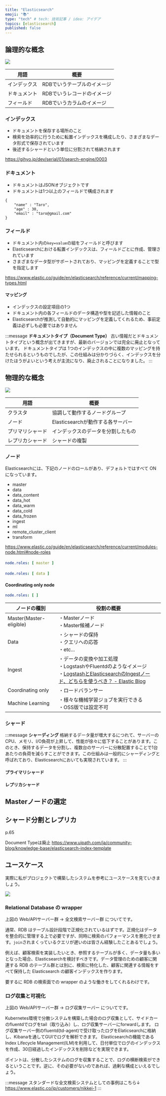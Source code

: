 ```yaml
---
title: "Elasticsearch"
emoji: "📚"
type: "tech" # tech: 技術記事 / idea: アイデア
topics: [elasticsearch]
published: false
---
```



## 論理的な概念

![](/images/elasticsearch/elasticsearch-0.drawio.png)

|  用語      | 概要                        | 
| -------- | --------------------------- | 
| インデックス    | RDBでいうテーブルのイメージ | 
| ドキュメント | RDBでいうレコードのイメージ | 
| フィールド    | RDBでいうカラムのイメージ   | 

### インデックス
* ドキュメントを保存する場所のこと
* 検索を効率的に行うために転置インデックスを構成したり、さまざまなデータ形式で保存されています
* 後述するシャードという単位に分割されて格納されます

https://gihyo.jp/dev/serial/01/search-engine/0003

### ドキュメント
* ドキュメントはJSONオブジェクトです
* ドキュメントは1つ以上のフィールドで構成されます

```json:example
{
    "name" : "Taro",
    "age" : 30,
    "email" : "taro@gmail.com"
}
```

### フィールド
* ドキュメント内の`key=value`の組をフィールドと呼びます
* Elasticsearchにおける転置インデックスは、フィールドごとに作成、管理されています
* さまざまなデータ型がサポートされており、マッピングを定義することで型を指定します

https://www.elastic.co/guide/en/elasticsearch/reference/current/mapping-types.html

#### マッピング
* インデックスの設定項目の1つ
* ドキュメント内の各フィールドのデータ構造や型を記述した情報のこと
* Elasticsearchが推測して自動的にマッピングを定義してくれるため、事前定義は必ずしも必要ではありません

:::message
**ドキュメントタイプ（Document Type）**
古い情報だとドキュメントタイプという概念が出てきますが、最新のバージョンでは完全に廃止となっています。
ドキュメントタイプは 1つのインデックスの中に複数のマッピングを持たせられるというものでしたが、この仕組みは分かりづらく、インデックスを分けたほうがよいという考えが主流になり、廃止されることになりました。
:::

## 物理的な概念

![](/images/elasticsearch/elasticsearch-1.drawio.png)

|  用語      | 概要                        | 
| -------- | --------------------------- | 
| クラスタ    | 協調して動作するノードグループ | 
| ノード | Elasticsearchが動作する各サーバー | 
| プリマリシャード | インデックスのデータを分割したもの   | 
| レプリカシャード | シャードの複製   | 

### ノード

Elasticsearchには、下記のノードのロールがあり、デフォルトではすべて ON になっています。

* master
* data
* data_content
* data_hot
* data_warm
* data_cold
* data_frozen
* ingest
* ml
* remote_cluster_client
* transform

https://www.elastic.co/guide/en/elasticsearch/reference/current/modules-node.html#node-roles

#### 
```yml:elasticsearch.yml
node.roles: [ master ]
```

#### 
```yml:elasticsearch.yml
node.roles: [ data ]
```


#### Coordinating only node
```yml:elasticsearch.yml
node.roles: [ ]
```

|  ノードの種別      | 役割の概要                 | 
| -------- | --------------------------- | 
| Master(Master-eligible)    | ・Masterノード<br>・Master候補ノード | 
| Data | ・シャードの保持<br>・クエリへの応答<br>・etc... | 
| Ingest | ・データの変換や加工処理<br>・LogstashやFluentdのようなイメージ<br>・[LogstashとElasticsearchのIngestノード、どちらを使うべき？ - Elastic Blog](https://www.elastic.co/jp/blog/should-i-use-logstash-or-elasticsearch-ingest-nodes)  | 
| Coordinating only | ・ロードバランサー  | 
| Machine Learning | ・様々な機械学習ジョブを実行できる<br>・OSS版では設定不可  | 






### シャード
:::message
**シャーディング**
格納するデータ量が増大するにつれて、サーバーのCPU、メモリ、I/O負荷が上昇して、性能が徐々に低下することがあります。このとき、保持するデータを分割し、複数台のサーバーに分散配置することで1台あたりの負荷を減らすことができます。この仕組みは一般的にシャーディングと呼ばれており、Elasticsearchにおいても実現されています。
:::

#### プライマリシャード

#### レプリカシャード



## Masterノードの選定

## シャード分割とレプリカ
p.65


Document Typeは廃止
https://www.uipath.com/ja/community-blog/knowledge-base/elasticsearch-index-template

## ユースケース
実際に私がプロジェクトで構築したシステムを参考にユースケースを見ていきましょう。

![](/images/elasticsearch/elasticsearch-usecase.drawio.png)

### Relational Database の wrapper

上図の Web/APIサーバー群 → 全文検索サーバー群 についてです。

通常、RDB はテーブル設計段階で正規化されているはずです。正規化はデータを整合的に管理する上で必要ですが、同時に検索のパフォーマンスを悪化させます。`join`されまくっているクエリが遅いのは皆さん経験したことあるでしょう。

例えば、顧客検索を実装したいとき、参照するテーブルが多く、データ量も多いとなった場合、Elasticsearchを検討すべきです。データ管理のための顧客に関連する RDB のテーブル群とは別に、検索に特化した、顧客に関連する情報をすべて保持した Elasticsearch の顧客インデックスを作ります。

要するに RDB の検索面での wrapper のような働きをしてくれるわけです。

### ログ収集と可視化

上図の Web/APIサーバー群 → ログ収集サーバー についてです。

Kubernetes環境で分散システムを構築した場合のログ収集として、サイドカーのfluentdでログをtail（取り込み）し、ログ収集サーバーにforwardします。
ログ収集サーバー側のfluentd(td-agent)で受け取ったログをElaticsearchに格納し、Kibanaを通してGUIでログを解析できます。
Elasticsearchの機能であるIndex Lifecycle Management(ILM)を利用して、日付単位でログのインデックスを作成、30日経過したインデックスを削除などを実現できます。

ポイントは、分散したシステムのログを収集することで、ログの横断検索ができるということです。逆に、その必要がないのであれば、過剰な構成といえるでしょう。

:::message
スタンダードな全文検索システムとしての事例はこちら↓
https://www.elastic.co/jp/customers/nikkei-1
:::